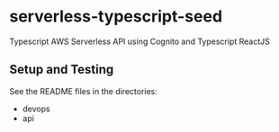 # serverless-typescript-seed

Typescript AWS Serverless API using Cognito and Typescript ReactJS

## Setup and Testing

See the README files in the directories:

- devops
- api
